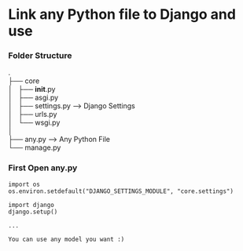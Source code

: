 # Link any Python file to Django and use

### Folder Structure

.<br>
├── core<br>
│   ├── __init__.py<br>
│   ├── asgi.py<br>
│   ├── settings.py   --> Django Settings<br>
│   ├── urls.py<br>
│   └── wsgi.py<br>
│<br>
├── any.py   --> Any Python File<br>
└── manage.py<br>


### First Open any.py 
```
import os
os.environ.setdefault("DJANGO_SETTINGS_MODULE", "core.settings")

import django
django.setup()

...

You can use any model you want :)

```


